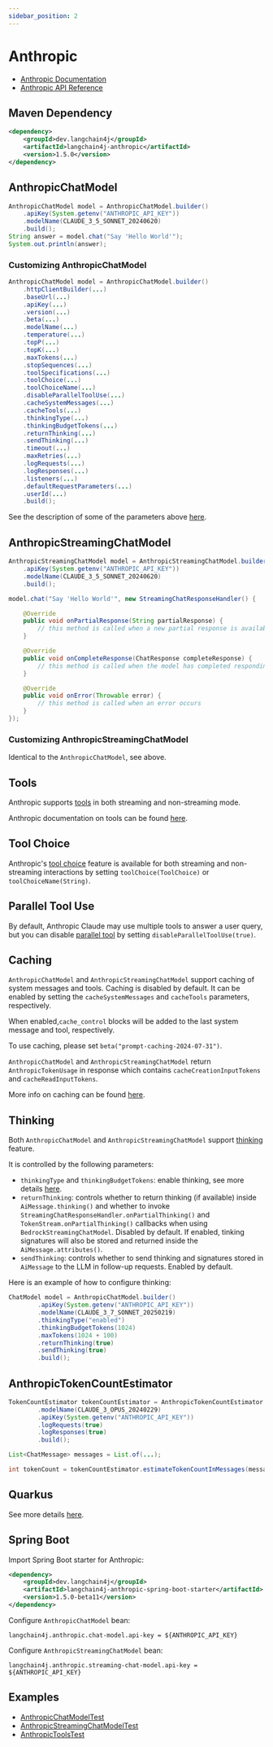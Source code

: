 ```yaml
---
sidebar_position: 2
---
```


# Anthropic

- [Anthropic Documentation](https://docs.anthropic.com/claude/docs)
- [Anthropic API Reference](https://docs.anthropic.com/claude/reference)

## Maven Dependency

```xml
<dependency>
    <groupId>dev.langchain4j</groupId>
    <artifactId>langchain4j-anthropic</artifactId>
    <version>1.5.0</version>
</dependency>
```

## AnthropicChatModel

```java
AnthropicChatModel model = AnthropicChatModel.builder()
    .apiKey(System.getenv("ANTHROPIC_API_KEY"))
    .modelName(CLAUDE_3_5_SONNET_20240620)
    .build();
String answer = model.chat("Say 'Hello World'");
System.out.println(answer);
```

### Customizing AnthropicChatModel
```java
AnthropicChatModel model = AnthropicChatModel.builder()
    .httpClientBuilder(...)
    .baseUrl(...)
    .apiKey(...)
    .version(...)
    .beta(...)
    .modelName(...)
    .temperature(...)
    .topP(...)
    .topK(...)
    .maxTokens(...)
    .stopSequences(...)
    .toolSpecifications(...)
    .toolChoice(...)
    .toolChoiceName(...)
    .disableParallelToolUse(...)
    .cacheSystemMessages(...)
    .cacheTools(...)
    .thinkingType(...)
    .thinkingBudgetTokens(...)
    .returnThinking(...)
    .sendThinking(...)
    .timeout(...)
    .maxRetries(...)
    .logRequests(...)
    .logResponses(...)
    .listeners(...)
    .defaultRequestParameters(...)
    .userId(...)
    .build();
```
See the description of some of the parameters above [here](https://docs.anthropic.com/claude/reference/messages_post).

## AnthropicStreamingChatModel
```java
AnthropicStreamingChatModel model = AnthropicStreamingChatModel.builder()
    .apiKey(System.getenv("ANTHROPIC_API_KEY"))
    .modelName(CLAUDE_3_5_SONNET_20240620)
    .build();

model.chat("Say 'Hello World'", new StreamingChatResponseHandler() {

    @Override
    public void onPartialResponse(String partialResponse) {
        // this method is called when a new partial response is available. It can consist of one or more tokens.
    }

    @Override
    public void onCompleteResponse(ChatResponse completeResponse) {
        // this method is called when the model has completed responding
    }

    @Override
    public void onError(Throwable error) {
        // this method is called when an error occurs
    }
});
```

### Customizing AnthropicStreamingChatModel

Identical to the `AnthropicChatModel`, see above.

## Tools

Anthropic supports [tools](/tutorials/tools) in both streaming and non-streaming mode.

Anthropic documentation on tools can be found [here](https://docs.anthropic.com/claude/docs/tool-use).


## Tool Choice

Anthropic's [tool choice](https://docs.anthropic.com/en/docs/agents-and-tools/tool-use/implement-tool-use#forcing-tool-use)
feature is available for both streaming and non-streaming interactions
by setting `toolChoice(ToolChoice)` or `toolChoiceName(String)`.

## Parallel Tool Use

By default, Anthropic Claude may use multiple tools to answer a user query,
but you can disable [parallel tool](https://docs.anthropic.com/en/docs/agents-and-tools/tool-use/implement-tool-use#parallel-tool-use) by setting `disableParallelToolUse(true)`.

## Caching

`AnthropicChatModel` and `AnthropicStreamingChatModel` support caching of system messages and tools.
Caching is disabled by default.
It can be enabled by setting the `cacheSystemMessages` and `cacheTools` parameters, respectively.

When enabled,`cache_control` blocks will be added to the last system message and tool, respectively.

To use caching, please set `beta("prompt-caching-2024-07-31")`.

`AnthropicChatModel` and `AnthropicStreamingChatModel` return `AnthropicTokenUsage` in response which
contains `cacheCreationInputTokens` and `cacheReadInputTokens`.

More info on caching can be found [here](https://docs.anthropic.com/en/docs/build-with-claude/prompt-caching).

## Thinking

Both `AnthropicChatModel` and `AnthropicStreamingChatModel` support
[thinking](https://docs.anthropic.com/en/docs/build-with-claude/extended-thinking) feature.

It is controlled by the following parameters:
- `thinkingType` and `thinkingBudgetTokens`: enable thinking,
  see more details [here](https://docs.anthropic.com/en/docs/build-with-claude/extended-thinking).
- `returnThinking`: controls whether to return thinking (if available) inside `AiMessage.thinking()`
  and whether to invoke `StreamingChatResponseHandler.onPartialThinking()` and `TokenStream.onPartialThinking()`
  callbacks when using `BedrockStreamingChatModel`.
  Disabled by default. If enabled, tinking signatures will also be stored and returned inside the `AiMessage.attributes()`.
- `sendThinking`: controls whether to send thinking and signatures stored in `AiMessage` to the LLM in follow-up requests.
Enabled by default.

Here is an example of how to configure thinking:
```java
ChatModel model = AnthropicChatModel.builder()
        .apiKey(System.getenv("ANTHROPIC_API_KEY"))
        .modelName(CLAUDE_3_7_SONNET_20250219)
        .thinkingType("enabled")
        .thinkingBudgetTokens(1024)
        .maxTokens(1024 + 100)
        .returnThinking(true)
        .sendThinking(true)
        .build();
```

## AnthropicTokenCountEstimator

```java
TokenCountEstimator tokenCountEstimator = AnthropicTokenCountEstimator.builder()
        .modelName(CLAUDE_3_OPUS_20240229)
        .apiKey(System.getenv("ANTHROPIC_API_KEY"))
        .logRequests(true)
        .logResponses(true)
        .build();

List<ChatMessage> messages = List.of(...);

int tokenCount = tokenCountEstimator.estimateTokenCountInMessages(messages);
```

## Quarkus

See more details [here](https://docs.quarkiverse.io/quarkus-langchain4j/dev/anthropic.html).

## Spring Boot

Import Spring Boot starter for Anthropic:
```xml
<dependency>
    <groupId>dev.langchain4j</groupId>
    <artifactId>langchain4j-anthropic-spring-boot-starter</artifactId>
    <version>1.5.0-beta11</version>
</dependency>
```

Configure `AnthropicChatModel` bean:
```
langchain4j.anthropic.chat-model.api-key = ${ANTHROPIC_API_KEY}
```

Configure `AnthropicStreamingChatModel` bean:
```
langchain4j.anthropic.streaming-chat-model.api-key = ${ANTHROPIC_API_KEY}
```


## Examples

- [AnthropicChatModelTest](https://github.com/langchain4j/langchain4j-examples/blob/main/anthropic-examples/src/main/java/AnthropicChatModelTest.java)
- [AnthropicStreamingChatModelTest](https://github.com/langchain4j/langchain4j-examples/blob/main/anthropic-examples/src/main/java/AnthropicStreamingChatModelTest.java)
- [AnthropicToolsTest](https://github.com/langchain4j/langchain4j-examples/blob/main/anthropic-examples/src/main/java/AnthropicToolsTest.java)
